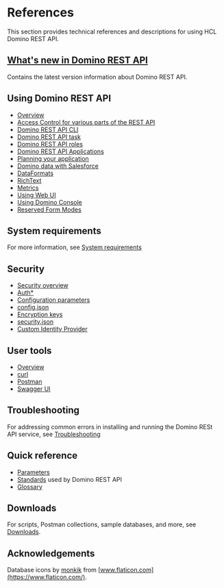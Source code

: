 # References

This section provides technical references and descriptions for using HCL Domino REST API.

## [What's new in Domino REST API](whatisnew.md)

Contains the latest version information about Domino REST API.

## Using Domino REST API

- [Overview](usingdominorestapi/usingkeepindex.md)
- [Access Control for various parts of the REST API](usingdominorestapi/accesscontrol.md)
- [Domino REST API CLI](usingdominorestapi/keepcli.md)
- [Domino REST API task](usingdominorestapi/restapitask.md)
- [Domino REST API roles](usingdominorestapi/roles.md)
- [Domino REST API Applications](usingdominorestapi/keepapplications.md)
- [Planning your application](usingdominorestapi/planning.md)
- [Domino data with Salesforce](usingdominorestapi/salesforce.md)
- [DataFormats](usingdominorestapi/dataformats.md)
- [RichText](usingdominorestapi/richtext.md)
- [Metrics](usingdominorestapi/metrics.md)
- [Using Web UI](usingdominorestapi/administrationui.md)
- [Using Domino Console](usingdominorestapi/console.md)
- [Reserved Form Modes](usingdominorestapi/modenames.md)

## System requirements

For more information, see [System requirements](https://support.hcltechsw.com/csm?id=kb_article&sysparm_article=KB0101789)

## Security

- [Security overview](security/securityindex.md)
- [Auth\*](security/authentication.md)
- [Configuration parameters](security/configurationParameters.md)
- [config.json](security/configjson.md)
- [Encryption keys](security/encryption.md)
- [security.json](security/securityjson.md)
- [Custom Identity Provider](security/customIdp.md)

## User tools

- [Overview](usertools/usertoolsindex.md)
- [curl](usertools/curl.md)
- [Postman](usertools/postman.md)
- [Swagger UI](usertools/swagger.md)

<!--## Updates and changes

- [What's New](whatisnew.md)
- [List of changes](changelog.md)-->

## Troubleshooting

For addressing common errors in installing and running the Domino RESt API service, see [Troubleshooting](troubleshooting.md)

## Quick reference

- [Parameters](quickreference/parameters.md)
- [Standards](quickreference/standards.md) used by Domino REST API
- [Glossary](quickreference/glossary.md)

## Downloads

For scripts, Postman collections, sample databases, and more, see [Downloads](downloads.md).

## Acknowledgements

Database icons by [monkik](https://www.flaticon.com/authors/monkik) from [www.flaticon.com](https://www.flaticon.com/).
